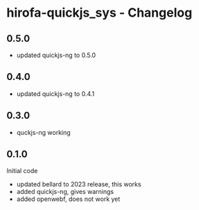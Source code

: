 # hirofa-quickjs_sys - Changelog

## 0.5.0

* updated quickjs-ng to 0.5.0

## 0.4.0

* updated quickjs-ng to 0.4.1

## 0.3.0

* quckjs-ng working

## 0.1.0

Initial code
* updated bellard to 2023 release, this works
* added quickjs-ng, gives warnings
* added openwebf, does not work yet


